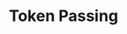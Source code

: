 ---
word: "true"

title: "Token Passing"

categories: ['']

tags: ['Token', 'Passing']

arwords: 'تمرير الرُّموز'

arexps: []

enwords: ['Token Passing']

enexps: []

arlexicons: 'م'

enlexicons: 'T'

authors: ['Ruqayya Roshdy']

translators: ['X']

citations: 'تطبيقات أساسية في المعالجة الآلية للغة العربية'

sources: 'مركز الملك عبدالله بن عبدالعزيز الدولي لخدمة اللغة العربية'

slug: ""
---